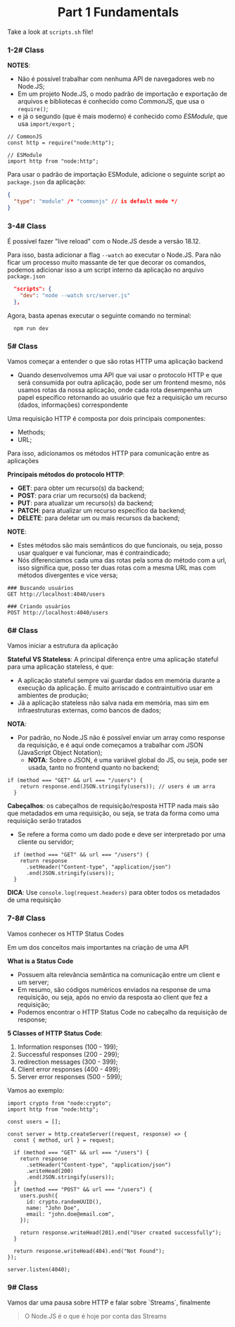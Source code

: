 <h1 align="center">Part 1 Fundamentals</h1>

Take a look at `scripts.sh` file!

<h3>1-2# Class</h3>

**NOTES**:

- Não é possível trabalhar com nenhuma API de navegadores web no Node.JS;
- Em um projeto Node.JS, o modo padrão de importação e exportação de arquivos e bibliotecas é conhecido como _CommonJS_, que usa o `require()`;
- e já o segundo (que é mais moderno) é conhecido como _ESModule_, que usa `import/export` ;

```JS
// CommonJS
const http = require("node:http");

// ESModule
import http from "node:http";
```

Para usar o padrão de importação ESModule, adicione o seguinte script ao `package.json` da aplicação:

```JSON
{
  "type": "module" /* "commonjs" // is default mode */
}
```

<h3>3-4# Class</h3>
É possível fazer "live reload" com o Node.JS desde a versão 18.12.

Para isso, basta adicionar a flag `--watch` ao executar o Node.JS.
Para não ficar um processo muito massante de ter que decorar os comandos, podemos adicionar isso a um script interno da aplicação no arquivo `package.json`

```JSON
  "scripts": {
    "dev": "node --watch src/server.js"
  },
```

Agora, basta apenas executar o seguinte comando no terminal:

```SH
  npm run dev
```

<h3>5# Class</h3>
Vamos começar a entender o que são rotas HTTP uma aplicação backend

- Quando desenvolvemos uma API que vai usar o protocolo HTTP e que será consumida por outra aplicação, pode ser um frontend mesmo, nós usamos rotas da nossa aplicação, onde cada rota desempenha um papel específico retornando ao usuário que fez a requisição um recurso (dados, informações) correspondente

Uma requisição HTTP é composta por dois principais componentes:

- Methods;
- URL;

Para isso, adicionamos os métodos HTTP para comunicação entre as aplicações

**Principais métodos do protocolo HTTP**:

- **GET**: para obter um recurso(s) da backend;
- **POST**: para criar um recurso(s) da backend;
- **PUT**: para atualizar um recurso(s) da backend;
- **PATCH**: para atualizar um recurso específico da backend;
- **DELETE**: para deletar um ou mais recursos da backend;

**NOTE**:

- Estes métodos são mais semânticos do que funcionais, ou seja, posso usar qualquer e vai funcionar, mas é contraindicado;
- Nós diferenciamos cada uma das rotas pela soma do método com a url, isso significa que, posso ter duas rotas com a mesma URL mas com métodos divergentes e vice versa;

```HTTP
### Buscando usuários
GET http://localhost:4040/users

### Criando usuários
POST http://localhost:4040/users
```

<h3>6# Class</h3>
Vamos iniciar a estrutura da aplicação

**Stateful VS Stateless**:
A principal diferença entre uma aplicação stateful para uma aplicação stateless, é que:

- A aplicação stateful sempre vai guardar dados em memória durante a execução da aplicação. É muito arriscado e contraintuitivo usar em ambientes de produção;
- Já a aplicação stateless não salva nada em memória, mas sim em infraestruturas externas, como bancos de dados;

**NOTA**:

- Por padrão, no Node.JS não é possível enviar um array como response da requisição, e é aqui onde começamos a trabalhar com JSON (JavaScript Object Notation);
  - **NOTA**: Sobre o JSON, é uma variável global do JS, ou seja, pode ser usada, tanto no frontend quanto no backend;

```JS
if (method === "GET" && url === "/users") {
    return response.end(JSON.stringify(users)); // users é um arra
  }
```

**Cabeçalhos**:
os cabeçalhos de requisição/resposta HTTP nada mais são que metadados em uma requisição, ou seja, se trata da forma como uma requisição serão tratados

- Se refere a forma como um dado pode e deve ser interpretado por uma cliente ou servidor;

```JS
  if (method === "GET" && url === "/users") {
    return response
      .setHeader("Content-type", "application/json")
      .end(JSON.stringify(users));
  }
```

**DICA**: Use `console.log(request.headers)` para obter todos os metadados de uma requisição

<h3>7-8# Class</h3>
Vamos conhecer os HTTP Status Codes

Em um dos conceitos mais importantes na criação de uma API

**What is a Status Code**

- Possuem alta relevância semântica na comunicação entre um client e um server;
- Em resumo, são códigos numéricos enviados na response de uma requisição, ou seja, após no envio da resposta ao client que fez a requisição;
- Podemos encontrar o HTTP Status Code no cabeçalho da requisição de response;

**5 Classes of HTTP Status Code**:

1. Information responses (100 - 199);
2. Successful responses (200 - 299);
3. redirection messages (300 - 399);
4. Client error responses (400 - 499);
5. Server error responses (500 - 599);

Vamos ao exemplo:

```JS
import crypto from "node:crypto";
import http from "node:http";

const users = [];

const server = http.createServer((request, response) => {
  const { method, url } = request;

  if (method === "GET" && url === "/users") {
    return response
      .setHeader("Content-type", "application/json")
      .writeHead(200)
      .end(JSON.stringify(users));
  }
  if (method === "POST" && url === "/users") {
    users.push({
      id: crypto.randomUUID(),
      name: "John Doe",
      email: "john.doe@email.com",
    });

    return response.writeHead(201).end("User created successfully");
  }

  return response.writeHead(404).end("Not Found");
});

server.listen(4040);
```

<h3>9# Class</h3>
Vamos dar uma pausa sobre HTTP e falar sobre `Streams`, finalmente

> O Node.JS é o que é hoje por conta das Streams
